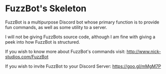 # FuzzBot's Skeleton

FuzzBot is a multipurpose Discord bot whose primary function is to provide fun commands, as well as some utility to a server.

I will not be giving FuzzBots source code, although I am fine with giving a peek into how FuzzBot is structured.

If you wish to know more about FuzzBot's commands visit:
http://www.nick-studios.com/FuzzBot

If you wish to invite FuzzBot to your Discord Server:
https://goo.gl/mMgM7P